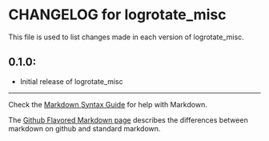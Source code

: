 # CHANGELOG for logrotate_misc

This file is used to list changes made in each version of logrotate_misc.

## 0.1.0:

* Initial release of logrotate_misc

- - - 
Check the [Markdown Syntax Guide](http://daringfireball.net/projects/markdown/syntax) for help with Markdown.

The [Github Flavored Markdown page](http://github.github.com/github-flavored-markdown/) describes the differences between markdown on github and standard markdown.
